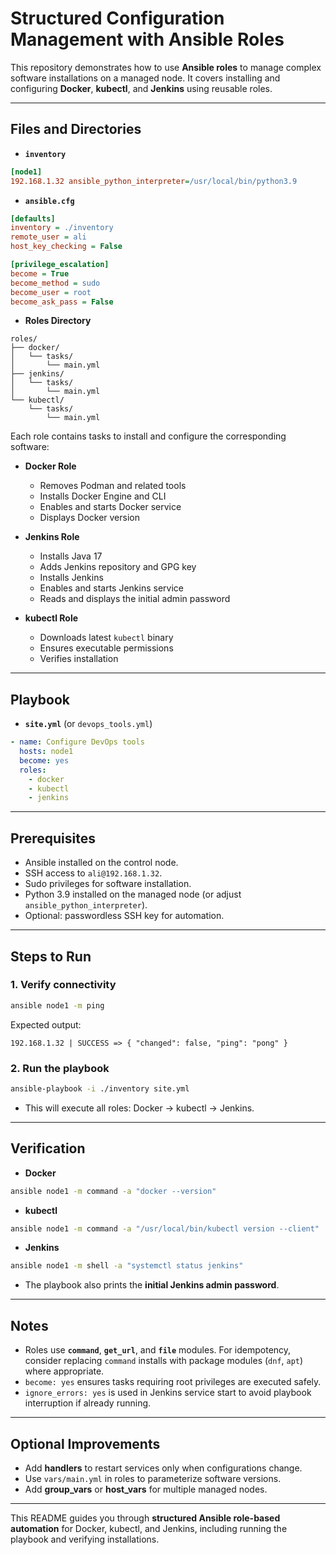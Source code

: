 # Structured Configuration Management with Ansible Roles

This repository demonstrates how to use **Ansible roles** to manage complex software installations on a managed node. It covers installing and configuring **Docker**, **kubectl**, and **Jenkins** using reusable roles.

---

## Files and Directories

- **`inventory`**
```ini
[node1]
192.168.1.32 ansible_python_interpreter=/usr/local/bin/python3.9
```

- **`ansible.cfg`**
```ini
[defaults]
inventory = ./inventory
remote_user = ali
host_key_checking = False

[privilege_escalation]
become = True
become_method = sudo
become_user = root
become_ask_pass = False
```

- **Roles Directory**
```
roles/
├── docker/
│   └── tasks/
│       └── main.yml
├── jenkins/
│   └── tasks/
│       └── main.yml
└── kubectl/
    └── tasks/
        └── main.yml
```

Each role contains tasks to install and configure the corresponding software:

- **Docker Role**
  - Removes Podman and related tools
  - Installs Docker Engine and CLI
  - Enables and starts Docker service
  - Displays Docker version

- **Jenkins Role**
  - Installs Java 17
  - Adds Jenkins repository and GPG key
  - Installs Jenkins
  - Enables and starts Jenkins service
  - Reads and displays the initial admin password

- **kubectl Role**
  - Downloads latest `kubectl` binary
  - Ensures executable permissions
  - Verifies installation

---

## Playbook

- **`site.yml`** (or `devops_tools.yml`)
```yaml
- name: Configure DevOps tools
  hosts: node1
  become: yes
  roles:
    - docker
    - kubectl
    - jenkins
```

---

## Prerequisites

- Ansible installed on the control node.
- SSH access to `ali@192.168.1.32`.
- Sudo privileges for software installation.
- Python 3.9 installed on the managed node (or adjust `ansible_python_interpreter`).
- Optional: passwordless SSH key for automation.

---

## Steps to Run

### 1. Verify connectivity
```bash
ansible node1 -m ping
```
Expected output:
```
192.168.1.32 | SUCCESS => { "changed": false, "ping": "pong" }
```

### 2. Run the playbook
```bash
ansible-playbook -i ./inventory site.yml
```
- This will execute all roles: Docker → kubectl → Jenkins.

---

## Verification

- **Docker**
```bash
ansible node1 -m command -a "docker --version"
```

- **kubectl**
```bash
ansible node1 -m command -a "/usr/local/bin/kubectl version --client"
```

- **Jenkins**
```bash
ansible node1 -m shell -a "systemctl status jenkins"
```
- The playbook also prints the **initial Jenkins admin password**.

---

## Notes

- Roles use **`command`**, **`get_url`**, and **`file`** modules. For idempotency, consider replacing `command` installs with package modules (`dnf`, `apt`) where appropriate.
- `become: yes` ensures tasks requiring root privileges are executed safely.
- `ignore_errors: yes` is used in Jenkins service start to avoid playbook interruption if already running.

---

## Optional Improvements

- Add **handlers** to restart services only when configurations change.
- Use `vars/main.yml` in roles to parameterize software versions.
- Add **group_vars** or **host_vars** for multiple managed nodes.

---

This README guides you through **structured Ansible role-based automation** for Docker, kubectl, and Jenkins, including running the playbook and verifying installations.  


